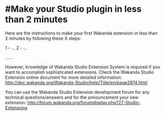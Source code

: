 #Make your Studio plugin in less than 2 minutes
=======================================

Here are the instructions to make your first Wakanda extension in less than 2 minutes by following these X steps:

1 - ...
2 - ...

......

However, knowledge of Wakanda Studio Extension System is required if you want to accomplish sophisticated extensions. Check the Wakanda Studio Extension online document for more detailed information:
http://doc.wakanda.org/Wakanda-Studio/help/Title/en/page2974.html

You can use the Wakanda Studio Extension development forum for any technical questions/answers and for the announcement your new extension:
http://forum.wakanda.org/forumdisplay.php?27-Studio-Extensions
